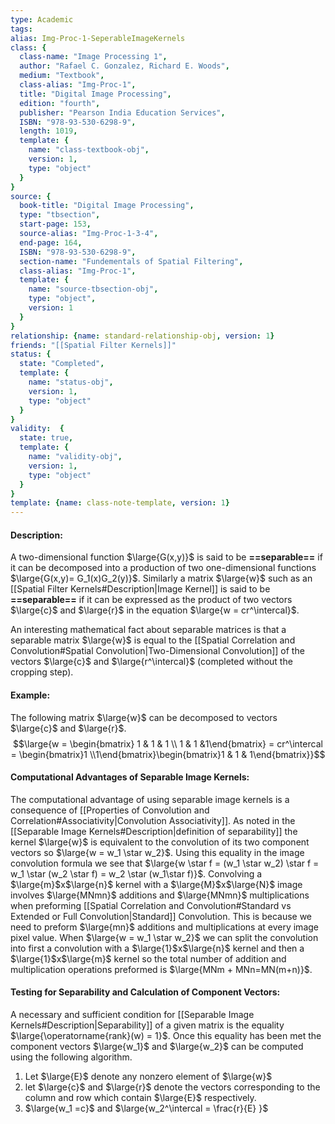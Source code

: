 ```yaml
---
type: Academic
tags:
alias: Img-Proc-1-SeperableImageKernels
class: {
  class-name: "Image Processing 1",
  author: "Rafael C. Gonzalez, Richard E. Woods",
  medium: "Textbook",
  class-alias: "Img-Proc-1",
  title: "Digital Image Processing",
  edition: "fourth",
  publisher: "Pearson India Education Services",
  ISBN: "978-93-530-6298-9",
  length: 1019,
  template: {
    name: "class-textbook-obj",
    version: 1,
    type: "object"
  }
}
source: {
  book-title: "Digital Image Processing",
  type: "tbsection",
  start-page: 153,
  source-alias: "Img-Proc-1-3-4",
  end-page: 164,
  ISBN: "978-93-530-6298-9",
  section-name: "Fundementals of Spatial Filtering",
  class-alias: "Img-Proc-1",
  template: {
    name: "source-tbsection-obj",
    type: "object",
    version: 1
  }
}
relationship: {name: standard-relationship-obj, version: 1}
friends: "[[Spatial Filter Kernels]]"
status: {
  state: "Completed",
  template: {
    name: "status-obj",
    version: 1,
    type: "object"
  }
}
validity:  {
  state: true,
  template: {
    name: "validity-obj",
    version: 1,
    type: "object"
  }
}
template: {name: class-note-template, version: 1}
---
```

#### Description: 
A two-dimensional function $\large{G(x,y)}$ is said to be **==separable==** if it can be decomposed into a production of two one-dimensional functions $\large{G(x,y)= G_1(x)G_2(y)}$. Similarly a matrix $\large{w}$ such as an [[Spatial Filter Kernels#Description|Image Kernel]] is said to be **==separable==** if it can be expressed as the product of two vectors $\large{c}$ and $\large{r}$ in the equation $\large{w = cr^\intercal}$.

An interesting mathematical fact about separable matrices is that a separable matrix $\large{w}$ is equal to the [[Spatial Correlation and Convolution#Spatial Convolution|Two-Dimensional Convolution]] of the vectors $\large{c}$ and $\large{r^\intercal}$ (completed without the cropping step).

#### Example: 
The following matrix $\large{w}$ can be decomposed to vectors $\large{c}$ and $\large{r}$.$$\large{w = \begin{bmatrix} 1 & 1 & 1 \\ 1 & 1 &1\end{bmatrix} = cr^\intercal = \begin{bmatrix}1 \\1\end{bmatrix}\begin{bmatrix}1 & 1 & 1\end{bmatrix}}$$

#### Computational Advantages of Separable Image Kernels:
The computational advantage of using separable image kernels is a consequence of [[Properties of Convolution and Correlation#Associativity|Convolution Associativity]]. As noted in the [[Separable Image Kernels#Description|definition of separability]] the kernel $\large{w}$ is equivalent to the convolution of its two component vectors so $\large{w = w_1 \star w_2}$. Using this equality in the image convolution formula we see that $\large{w \star f = (w_1 \star w_2) \star f = w_1 \star (w_2 \star f) = w_2 \star (w_1\star f)}$. Convolving a $\large{m}$x$\large{n}$ kernel with a $\large{M}$x$\large{N}$ image involves $\large{MNmn}$ additions and $\large{MNmn}$ multiplications when preforming [[Spatial Correlation and Convolution#Standard vs Extended or Full Convolution|Standard]] Convolution. This is because we need to preform $\large{mn}$ additions and multiplications at every image pixel value. When $\large{w = w_1 \star w_2}$ we can split the convolution into first a convolution with a $\large{1}$x$\large{n}$ kernel and then a $\large{1}$x$\large{m}$ kernel so the total number of addition and multiplication operations preformed is $\large{MNm + MNn=MN(m+n)}$.

#### Testing for Separability and Calculation of Component Vectors:
A necessary and sufficient condition for [[Separable Image Kernels#Description|Separability]] of a given matrix is the equality $\large{\operatorname{rank}(w) = 1}$. Once this equality has been met the component vectors $\large{w_1}$ and $\large{w_2}$ can be computed using the following algorithm. 
1. Let $\large{E}$ denote any nonzero element of $\large{w}$ 
2. let $\large{c}$ and $\large{r}$ denote the vectors corresponding to the column and row which contain $\large{E}$ respectively.
3. $\large{w_1 =c}$ and $\large{w_2^\intercal = \frac{r}{E} }$ 






